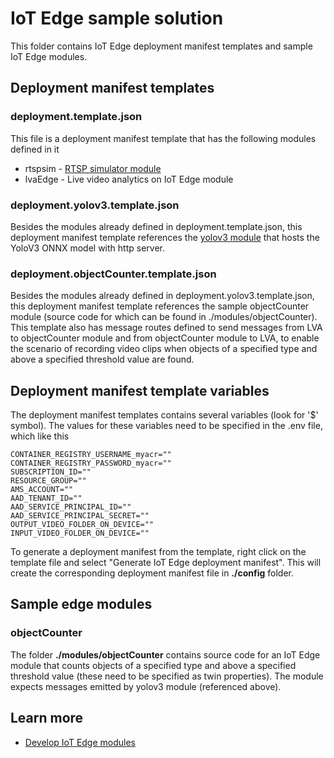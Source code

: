 # IoT Edge sample solution

This folder contains IoT Edge deployment manifest templates and sample IoT Edge modules.

## Deployment manifest templates

### deployment.template.json

This file is a deployment manifest template that has the following modules defined in it

* rtspsim - [RTSP simulator module](https://github.com/Azure/live-video-analytics/tree/master/utilities/rtspsim-live555)
* lvaEdge - Live video analytics on IoT Edge module

### deployment.yolov3.template.json

Besides the modules already defined in deployment.template.json, this deployment manifest template references the [yolov3 module](https://github.com/Azure/live-video-analytics/tree/master/utilities/video-analysis/yolov3-onnx) that hosts the YoloV3 ONNX model with http server.

### deployment.objectCounter.template.json

Besides the modules already defined in deployment.yolov3.template.json, this deployment manifest template references the sample objectCounter module (source code for which can be found in ./modules/objectCounter). This template also has message routes defined to send messages from LVA to objectCounter module and from objectCounter module to LVA, to enable the scenario of recording video clips when objects of a specified type and above a specified threshold value are found.

## Deployment manifest template variables

The deployment manifest templates contains several variables (look for '$' symbol). The values for these variables need to be specified in the .env file, which like this

```env
CONTAINER_REGISTRY_USERNAME_myacr="" 
CONTAINER_REGISTRY_PASSWORD_myacr="" 
SUBSCRIPTION_ID=""
RESOURCE_GROUP=""
AMS_ACCOUNT=""
AAD_TENANT_ID=""
AAD_SERVICE_PRINCIPAL_ID=""
AAD_SERVICE_PRINCIPAL_SECRET=""
OUTPUT_VIDEO_FOLDER_ON_DEVICE=""
INPUT_VIDEO_FOLDER_ON_DEVICE=""
```

To generate a deployment manifest from the template, right click on the template file and select "Generate IoT Edge deployment manifest". This will create the corresponding deployment manifest file in **./config** folder.

## Sample edge modules

### objectCounter

The folder **./modules/objectCounter** contains source code for an IoT Edge module that counts objects of a specified type and above a specified threshold value (these need to be specified as twin properties). The module expects messages emitted by yolov3 module (referenced above).

## Learn more

* [Develop IoT Edge modules](https://docs.microsoft.com/en-us/azure/iot-edge/tutorial-develop-for-linux)

